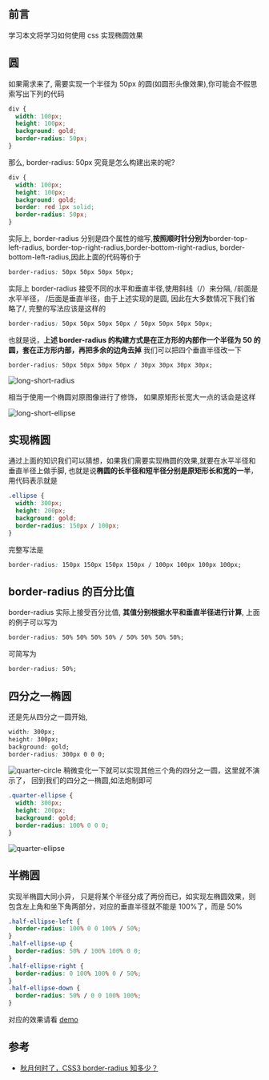 ## 前言

学习本文将学习如何使用 css 实现椭圆效果

## 圆

如果需求来了, 需要实现一个半径为 50px 的圆(如圆形头像效果),你可能会不假思索写出下列的代码

```css
div {
  width: 100px;
  height: 100px;
  background: gold;
  border-radius: 50px;
}
```

那么, border-radius: 50px 究竟是怎么构建出来的呢?

```css
div {
  width: 100px;
  height: 100px;
  background: gold;
  border: red 1px solid;
  border-radius: 50px;
}
```

实际上, border-radius 分别是四个属性的缩写,**按照顺时针分别为**border-top-left-radius, border-top-right-radius,border-bottom-right-radius, border-bottom-left-radius,因此上面的代码等价于

```css
border-radius: 50px 50px 50px 50px;
```

实际上 border-radius 接受不同的水平和垂直半径,使用斜线（/）来分隔, /前面是水平半径， /后面是垂直半径，由于上述实现的是圆, 因此在大多数情况下我们省略了/, 完整的写法应该是这样的

```css
border-radius: 50px 50px 50px 50px / 50px 50px 50px 50px;
```

也就是说，**上述 border-radius 的构建方式是在正方形的内部作一个半径为 50 的圆，套在正方形内部，再把多余的边角去掉**
我们可以把四个垂直半径改一下

```css
border-radius: 50px 50px 50px 50px / 30px 30px 30px 30px;
```

![long-short-radius](https://cdn.jsdelivr.net/gh/chenxiaoyao6228/cloudimg@main/2019/2019-6-15-css-secrets-flexible-ellipse/long-short-radius.png)

相当于使用一个椭圆对原图像进行了修饰， 如果原矩形长宽大一点的话会是这样

![long-short-ellipse](https://cdn.jsdelivr.net/gh/chenxiaoyao6228/cloudimg@main/2019/2019-6-15-css-secrets-flexible-ellipse/long-short-ellipse.png)

## 实现椭圆

通过上面的知识我们可以猜想，如果我们需要实现椭圆的效果,就要在水平半径和垂直半径上做手脚, 也就是说**椭圆的长半径和短半径分别是原矩形长和宽的一半**，用代码表示就是

```css
.ellipse {
  width: 300px;
  height: 200px;
  background: gold;
  border-radius: 150px / 100px;
}
```

完整写法是

```css
border-radius: 150px 150px 150px 150px / 100px 100px 100px 100px;
```

## border-radius 的百分比值

border-radius 实际上接受百分比值, **其值分别根据水平和垂直半径进行计算**, 上面的例子可以写为

```css
border-radius: 50% 50% 50% 50% / 50% 50% 50% 50%;
```

可简写为

```css
border-radius: 50%;
```

## 四分之一椭圆

还是先从四分之一圆开始,

```css
width: 300px;
height: 300px;
background: gold;
border-radius: 300px 0 0 0;
```

![quarter-circle](https://cdn.jsdelivr.net/gh/chenxiaoyao6228/cloudimg@main/2019/2019-6-15-css-secrets-flexible-ellipse/quarter-circle.png)
稍微变化一下就可以实现其他三个角的四分之一圆，这里就不演示了， 回到我们的四分之一椭圆,如法炮制即可

```css
.quarter-ellipse {
  width: 300px;
  height: 200px;
  background: gold;
  border-radius: 100% 0 0 0;
}
```

![quarter-ellipse](https://cdn.jsdelivr.net/gh/chenxiaoyao6228/cloudimg@main/2019/2019-6-15-css-secrets-flexible-ellipse/quarter-ellipse.png)

## 半椭圆

实现半椭圆大同小异， 只是将某个半径分成了两份而已，如实现左椭圆效果，则包含左上角和坐下角两部分，对应的垂直半径就不能是 100%了，而是 50%

```css
.half-ellipse-left {
  border-radius: 100% 0 0 100% / 50%;
}
.half-ellipse-up {
  border-radius: 50% / 100% 100% 0 0;
}
.half-ellipse-right {
  border-radius: 0 100% 100% 0 / 50%;
}
.half-ellipse-down {
  border-radius: 50% / 0 0 100% 100%;
}
```

对应的效果请看 [demo](https://codepen.io/Allen6228/pen/KjVPQP/)

## 参考

- [秋月何时了，CSS3 border-radius 知多少？](https://www.zhangxinxu.com/wordpress/2015/11/css3-border-radius-tips/)
